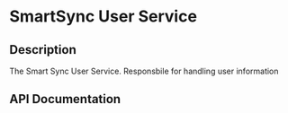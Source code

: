 # SmartSync User Service

## Description
The Smart Sync User Service. Responsbile for handling user information

## API Documentation
